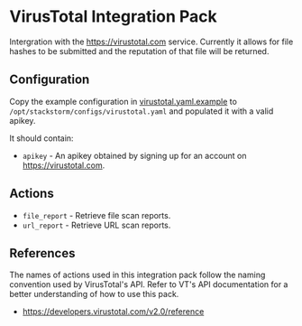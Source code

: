 # VirusTotal Integration Pack

Intergration with the https://virustotal.com service. Currently it allows for file hashes to be submitted and the reputation of that file will be returned.

## Configuration

Copy the example configuration in [virustotal.yaml.example](./virustotal.yaml.example) to `/opt/stackstorm/configs/virustotal.yaml` and populated it with a valid apikey.

It should contain:

* ``apikey`` - An apikey obtained by signing up for an account on https://virustotal.com.

## Actions

* ``file_report`` - Retrieve file scan reports.
* ``url_report`` - Retrieve URL scan reports.

## References

The names of actions used in this integration pack follow the naming convention used by VirusTotal's API. Refer to VT's API documentation for a better understanding of how to use this pack.
* https://developers.virustotal.com/v2.0/reference
